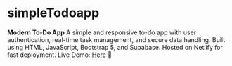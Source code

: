 # simpleTodoapp
**Modern To-Do App**   A simple and responsive to-do app with user authentication, real-time task management, and secure data handling. Built using HTML, JavaScript, Bootstrap 5, and Supabase. Hosted on Netlify for fast deployment.    Live Demo: [Here](https://shimmering-cascaron-180d19.netlify.app/) 🚀
